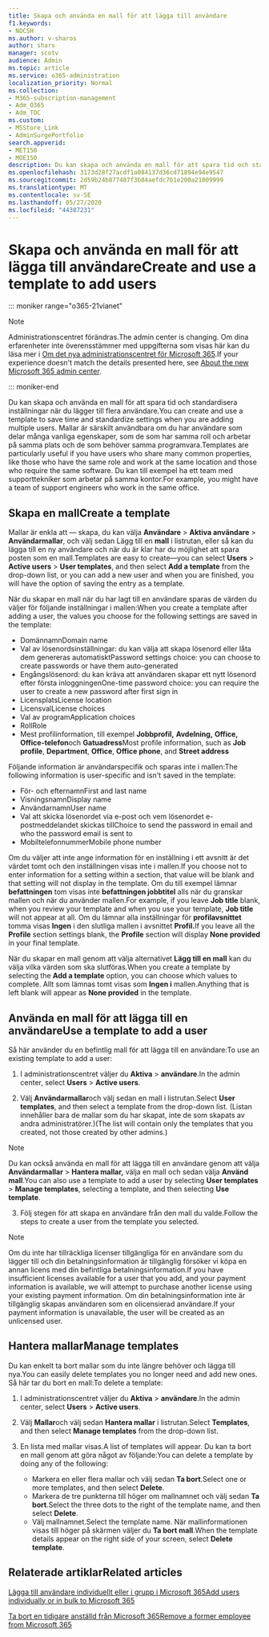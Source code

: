 ```yaml
---
title: Skapa och använda en mall för att lägga till användare
f1.keywords:
- NOCSH
ms.author: v-sharos
author: shars
manager: scotv
audience: Admin
ms.topic: article
ms.service: o365-administration
localization_priority: Normal
ms.collection:
- M365-subscription-management
- Adm_O365
- Adm_TOC
ms.custom:
- MSStore_Link
- AdminSurgePortfolio
search.appverid:
- MET150
- MOE150
description: Du kan skapa och använda en mall för att spara tid och standardisera inställningar när du lägger till flera användare.
ms.openlocfilehash: 3173d28f27acdf1a084137d36cd71894e94e9547
ms.sourcegitcommit: 2d59b24b877487f3b84aefdc7b1e200a21009999
ms.translationtype: MT
ms.contentlocale: sv-SE
ms.lasthandoff: 05/27/2020
ms.locfileid: "44387231"
---
```

# <a name="create-and-use-a-template-to-add-users"></a><span data-ttu-id="9aab5-103">Skapa och använda en mall för att lägga till användare</span><span class="sxs-lookup"><span data-stu-id="9aab5-103">Create and use a template to add users</span></span>

::: moniker range="o365-21vianet"

> [!NOTE]
> <span data-ttu-id="9aab5-104">Administrationscentret förändras.</span><span class="sxs-lookup"><span data-stu-id="9aab5-104">The admin center is changing.</span></span> <span data-ttu-id="9aab5-105">Om dina erfarenheter inte överensstämmer med uppgifterna som visas här kan du läsa mer i [Om det nya administrationscentret för Microsoft 365](https://docs.microsoft.com/microsoft-365/admin/microsoft-365-admin-center-preview?view=o365-21vianet).</span><span class="sxs-lookup"><span data-stu-id="9aab5-105">If your experience doesn't match the details presented here, see [About the new Microsoft 365 admin center](https://docs.microsoft.com/microsoft-365/admin/microsoft-365-admin-center-preview?view=o365-21vianet).</span></span>

::: moniker-end

<span data-ttu-id="9aab5-106">Du kan skapa och använda en mall för att spara tid och standardisera inställningar när du lägger till flera användare.</span><span class="sxs-lookup"><span data-stu-id="9aab5-106">You can create and use a template to save time and standardize settings when you are adding multiple users.</span></span> <span data-ttu-id="9aab5-107">Mallar är särskilt användbara om du har användare som delar många vanliga egenskaper, som de som har samma roll och arbetar på samma plats och de som behöver samma programvara.</span><span class="sxs-lookup"><span data-stu-id="9aab5-107">Templates are particularly useful if you have users who share many common properties, like those who have the same role and work at the same location and those who require the same software.</span></span> <span data-ttu-id="9aab5-108">Du kan till exempel ha ett team med supporttekniker som arbetar på samma kontor.</span><span class="sxs-lookup"><span data-stu-id="9aab5-108">For example, you might have a team of support engineers who work in the same office.</span></span>  

## <a name="create-a-template"></a><span data-ttu-id="9aab5-109">Skapa en mall</span><span class="sxs-lookup"><span data-stu-id="9aab5-109">Create a template</span></span>

<span data-ttu-id="9aab5-110">Mallar är enkla att &mdash; skapa, du kan välja **Användare**  >  **Aktiva användare**  >  **Användarmallar**, och välj sedan Lägg till en **mall** i listrutan, eller så kan du lägga till en ny användare och när du är klar har du möjlighet att spara posten som en mall.</span><span class="sxs-lookup"><span data-stu-id="9aab5-110">Templates are easy to create&mdash;you can select **Users** > **Active users** > **User templates**, and then select **Add a template** from the drop-down list, or you can add a new user and when you are finished, you will have the option of saving the entry as a template.</span></span>

<span data-ttu-id="9aab5-111">När du skapar en mall när du har lagt till en användare sparas de värden du väljer för följande inställningar i mallen:</span><span class="sxs-lookup"><span data-stu-id="9aab5-111">When you create a template after adding a user, the values you choose for the following settings are saved in the template:</span></span>

- <span data-ttu-id="9aab5-112">Domännamn</span><span class="sxs-lookup"><span data-stu-id="9aab5-112">Domain name</span></span>
- <span data-ttu-id="9aab5-113">Val av lösenordsinställningar: du kan välja att skapa lösenord eller låta dem genereras automatiskt</span><span class="sxs-lookup"><span data-stu-id="9aab5-113">Password settings choice: you can choose to create passwords or have them auto-generated</span></span>
- <span data-ttu-id="9aab5-114">Engångslösenord: du kan kräva att användaren skapar ett nytt lösenord efter första inloggningen</span><span class="sxs-lookup"><span data-stu-id="9aab5-114">One-time password choice: you can require the user to create a new password after first sign in</span></span>
- <span data-ttu-id="9aab5-115">Licensplats</span><span class="sxs-lookup"><span data-stu-id="9aab5-115">License location</span></span>
- <span data-ttu-id="9aab5-116">Licensval</span><span class="sxs-lookup"><span data-stu-id="9aab5-116">License choices</span></span>
- <span data-ttu-id="9aab5-117">Val av program</span><span class="sxs-lookup"><span data-stu-id="9aab5-117">Application choices</span></span>
- <span data-ttu-id="9aab5-118">Roll</span><span class="sxs-lookup"><span data-stu-id="9aab5-118">Role</span></span>
- <span data-ttu-id="9aab5-119">Mest profilinformation, till exempel **Jobbprofil,** **Avdelning,** **Office,** **Office-telefon**och **Gatuadress**</span><span class="sxs-lookup"><span data-stu-id="9aab5-119">Most profile information, such as **Job profile**, **Department**, **Office**, **Office phone**, and **Street address**</span></span> 

<span data-ttu-id="9aab5-120">Följande information är användarspecifik och sparas inte i mallen:</span><span class="sxs-lookup"><span data-stu-id="9aab5-120">The following information is user-specific and isn't saved in the template:</span></span>

- <span data-ttu-id="9aab5-121">För- och efternamn</span><span class="sxs-lookup"><span data-stu-id="9aab5-121">First and last name</span></span>
- <span data-ttu-id="9aab5-122">Visningsnamn</span><span class="sxs-lookup"><span data-stu-id="9aab5-122">Display name</span></span>
- <span data-ttu-id="9aab5-123">Användarnamn</span><span class="sxs-lookup"><span data-stu-id="9aab5-123">User name</span></span>
- <span data-ttu-id="9aab5-124">Val att skicka lösenordet via e-post och vem lösenordet e-postmeddelandet skickas till</span><span class="sxs-lookup"><span data-stu-id="9aab5-124">Choice to send the password in email and who the password email is sent to</span></span>
- <span data-ttu-id="9aab5-125">Mobiltelefonnummer</span><span class="sxs-lookup"><span data-stu-id="9aab5-125">Mobile phone number</span></span>

<span data-ttu-id="9aab5-126">Om du väljer att inte ange information för en inställning i ett avsnitt är det värdet tomt och den inställningen visas inte i mallen.</span><span class="sxs-lookup"><span data-stu-id="9aab5-126">If you choose not to enter information for a setting within a section, that value will be blank and that setting will not display in the template.</span></span> <span data-ttu-id="9aab5-127">Om du till exempel lämnar **befattningen** tom visas inte **befattningen jobbtitel** alls när du granskar mallen och när du använder mallen.</span><span class="sxs-lookup"><span data-stu-id="9aab5-127">For example, if you leave **Job title** blank, when you review your template and when you use your template, **Job title** will not appear at all.</span></span> <span data-ttu-id="9aab5-128">Om du lämnar alla inställningar för **profilavsnittet** tomma visas **Ingen** i den slutliga mallen i avsnittet **Profil.**</span><span class="sxs-lookup"><span data-stu-id="9aab5-128">If you leave all the **Profile** section settings blank, the **Profile** section will display **None provided** in your final template.</span></span>

<span data-ttu-id="9aab5-129">När du skapar en mall genom att välja alternativet **Lägg till en mall** kan du välja vilka värden som ska slutföras.</span><span class="sxs-lookup"><span data-stu-id="9aab5-129">When you create a template by selecting the **Add a template** option, you can choose which values to complete.</span></span> <span data-ttu-id="9aab5-130">Allt som lämnas tomt visas som **Ingen i** mallen.</span><span class="sxs-lookup"><span data-stu-id="9aab5-130">Anything that is left blank will appear as **None provided** in the template.</span></span>

## <a name="use-a-template-to-add-a-user"></a><span data-ttu-id="9aab5-131">Använda en mall för att lägga till en användare</span><span class="sxs-lookup"><span data-stu-id="9aab5-131">Use a template to add a user</span></span>

<span data-ttu-id="9aab5-132">Så här använder du en befintlig mall för att lägga till en användare:</span><span class="sxs-lookup"><span data-stu-id="9aab5-132">To use an existing template to add a user:</span></span>

1. <span data-ttu-id="9aab5-133">I administrationscentret väljer du **Aktiva**  >  **användare**.</span><span class="sxs-lookup"><span data-stu-id="9aab5-133">In the admin center, select **Users** > **Active users**.</span></span>

2. <span data-ttu-id="9aab5-134">Välj **Användarmallar**och välj sedan en mall i listrutan.</span><span class="sxs-lookup"><span data-stu-id="9aab5-134">Select **User templates**, and then select a template from the drop-down list.</span></span> <span data-ttu-id="9aab5-135">(Listan innehåller bara de mallar som du har skapat, inte de som skapats av andra administratörer.)</span><span class="sxs-lookup"><span data-stu-id="9aab5-135">(The list will contain only the templates that you created, not those created by other admins.)</span></span>

 > [!NOTE]
 > <span data-ttu-id="9aab5-136">Du kan också använda en mall för att lägga till en användare genom att välja **Användarmallar**  >  **Hantera mallar,** välja en mall och sedan välja **Använd mall**.</span><span class="sxs-lookup"><span data-stu-id="9aab5-136">You can also use a template to add a user by selecting **User templates** > **Manage templates**, selecting a template, and then selecting **Use template**.</span></span>

3. <span data-ttu-id="9aab5-137">Följ stegen för att skapa en användare från den mall du valde.</span><span class="sxs-lookup"><span data-stu-id="9aab5-137">Follow the steps to create a user from the template you selected.</span></span>

> [!NOTE]
> <span data-ttu-id="9aab5-138">Om du inte har tillräckliga licenser tillgängliga för en användare som du lägger till och din betalningsinformation är tillgänglig försöker vi köpa en annan licens med din befintliga betalningsinformation.</span><span class="sxs-lookup"><span data-stu-id="9aab5-138">If you have insufficient licenses available for a user that you add, and your payment information is available, we will attempt to purchase another license using your existing payment information.</span></span> <span data-ttu-id="9aab5-139">Om din betalningsinformation inte är tillgänglig skapas användaren som en olicensierad användare.</span><span class="sxs-lookup"><span data-stu-id="9aab5-139">If your payment information is unavailable, the user will be created as an unlicensed user.</span></span>

## <a name="manage-templates"></a><span data-ttu-id="9aab5-140">Hantera mallar</span><span class="sxs-lookup"><span data-stu-id="9aab5-140">Manage templates</span></span>

<span data-ttu-id="9aab5-141">Du kan enkelt ta bort mallar som du inte längre behöver och lägga till nya.</span><span class="sxs-lookup"><span data-stu-id="9aab5-141">You can easily delete templates you no longer need and add new ones.</span></span> <span data-ttu-id="9aab5-142">Så här tar du bort en mall:</span><span class="sxs-lookup"><span data-stu-id="9aab5-142">To delete a template:</span></span>

1. <span data-ttu-id="9aab5-143">I administrationscentret väljer du **Aktiva**  >  **användare**.</span><span class="sxs-lookup"><span data-stu-id="9aab5-143">In the admin center, select **Users** > **Active users**.</span></span>

2. <span data-ttu-id="9aab5-144">Välj **Mallar**och välj sedan **Hantera mallar** i listrutan.</span><span class="sxs-lookup"><span data-stu-id="9aab5-144">Select **Templates**, and then select **Manage templates** from the drop-down list.</span></span>

3. <span data-ttu-id="9aab5-145">En lista med mallar visas.</span><span class="sxs-lookup"><span data-stu-id="9aab5-145">A list of templates will appear.</span></span> <span data-ttu-id="9aab5-146">Du kan ta bort en mall genom att göra något av följande:</span><span class="sxs-lookup"><span data-stu-id="9aab5-146">You can delete a template by doing any of the following:</span></span>
    - <span data-ttu-id="9aab5-147">Markera en eller flera mallar och välj sedan **Ta bort**.</span><span class="sxs-lookup"><span data-stu-id="9aab5-147">Select one or more templates, and then select **Delete**.</span></span> 
    - <span data-ttu-id="9aab5-148">Markera de tre punkterna till höger om mallnamnet och välj sedan **Ta bort**.</span><span class="sxs-lookup"><span data-stu-id="9aab5-148">Select the three dots to the right of the template name, and then select **Delete**.</span></span>
    - <span data-ttu-id="9aab5-149">Välj mallnamnet.</span><span class="sxs-lookup"><span data-stu-id="9aab5-149">Select the template name.</span></span> <span data-ttu-id="9aab5-150">När mallinformationen visas till höger på skärmen väljer du **Ta bort mall**.</span><span class="sxs-lookup"><span data-stu-id="9aab5-150">When the template details appear on the right side of your screen, select **Delete template**.</span></span>

## <a name="related-articles"></a><span data-ttu-id="9aab5-151">Relaterade artiklar</span><span class="sxs-lookup"><span data-stu-id="9aab5-151">Related articles</span></span>

[<span data-ttu-id="9aab5-152">Lägga till användare individuellt eller i grupp i Microsoft 365</span><span class="sxs-lookup"><span data-stu-id="9aab5-152">Add users individually or in bulk to Microsoft 365</span></span>](add-users.md)

[<span data-ttu-id="9aab5-153">Ta bort en tidigare anställd från Microsoft 365</span><span class="sxs-lookup"><span data-stu-id="9aab5-153">Remove a former employee from Microsoft 365</span></span>](remove-former-employee.md)
  
